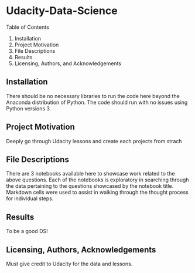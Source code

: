 # Udacity-Data-Science
Table of Contents
1. Installation
2. Project Motivation
3. File Descriptions
4. Results
5. Licensing, Authors, and Acknowledgements


## Installation

There should be no necessary libraries to run the code here beyond the Anaconda distribution of Python. The code should run with no issues using Python versions 3.

## Project Motivation

Deeply go through Udacity lessons and create each projects from strach

## File Descriptions

There are 3 notebooks available here to showcase work related to the above questions. Each of the notebooks is exploratory in searching through the data pertaining to the questions showcased by the notebook title. 
Markdown cells were used to assist in walking through the thought process for individual steps.

## Results

To be a good DS!

## Licensing, Authors, Acknowledgements

Must give credit to Udacity for the data and lessons.
